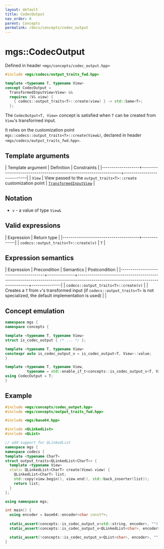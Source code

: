 ```yaml
---
layout: default
title: CodecOutput
nav_order: 8
parent: Concepts
permalink: /docs/concepts/codec_output
---
```


# mgs::CodecOutput

Defined in header `<mgs/concepts/codec_output.hpp>`

```cpp
#include <mgs/codecs/output_traits_fwd.hpp>

template <typename T, typename View>
concept CodecOutput =
  TransformedInputView<View> &&
  requires (V& view) {
    { codecs::output_traits<T>::create(view) } -> std::Same<T>;
  };
```

The `CodecOutput<T, View>` concept is satisfied when `T` can be created from `View`'s transformed input.

It relies on the customization point `mgs::codecs::output_traits<T>::create(View&)`, declared in header `<mgs/codecs/output_traits_fwd.hpp>`.

## Template arguments

| Template argument | Definition                                                        | Constraints                |
|-------------------+-------------------------------------------------------------------+----------------------------|
| `View`            | View passed to the `output_traits<T>::create` customization point | [`TransformedInputView`]() |

## Notation

* `v` - a value of type `View&`

## Valid expressions

| Expression                            | Return type |
|---------------------------------------+-------------|
| `codecs::output_traits<T>::create(v)` | `T`         |

## Expression semantics

| Expression                            | Precondition | Semantics                                                                                                                         | Postcondition |
|---------------------------------------+--------------+-----------------------------------------------------------------------------------------------------------------------------------+---------------|
| `codecs::output_traits<T>::create(v)` |              | Creates a `T` from `v`'s transformed input (if `codecs::output_traits<T>` is not specialized, the default implementation is used) |               |

## Concept emulation

```cpp
namespace mgs {
namespace concepts {

template <typename T, typename View>
struct is_codec_output { /* ... */ };

template <typename T, typename View>
constexpr auto is_codec_output_v = is_codec_output<T, View>::value;
}

template <typename T, typename View,
          typename = std::enable_if_t<concepts::is_codec_output_v<T, View>>>
using CodecOutput = T;
}
```

## Example

```cpp
#include <mgs/concepts/codec_output.hpp>
#include <mgs/concepts/output_traits_fwd.hpp>

#include <mgs/base64.hpp>

#include <QLinkedList>
#include <QList>

// add support for QLinkedList
namespace mgs {
namespace codecs {
template <typename CharT>
struct output_traits<QLinkedList<CharT>> {
  template <typename View>
  static QLinkedList<CharT> create(View& view) {
    QLinkedList<CharT> list;
    std::copy(view.begin(), view.end(), std::back_inserter(list));
    return list;
  }
};

using namespace mgs;

int main() {
  using encoder = base64::encoder<char const*>;
  
  static_assert(concepts::is_codec_output_v<std::string, encoder>, "");
  static_assert(concepts::is_codec_output_v<QLinkedList<char>, encoder>, "");

  static_assert(!concepts::is_codec_output_v<QList<char>, encoder>, "");
}
```

